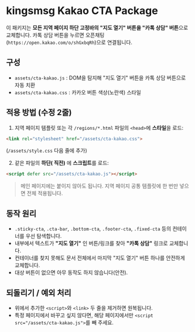 # kingsmsg Kakao CTA Package

이 패키지는 **모든 지역 페이지 하단 고정바의 "지도 열기" 버튼을 "카톡 상담" 버튼**으로 교체합니다.
카톡 상담 버튼을 누르면 오픈채팅(`https://open.kakao.com/o/shGxbqRh`)으로 연결됩니다.

## 구성
- `assets/cta-kakao.js` : DOM을 탐지해 "지도 열기" 버튼을 카톡 상담 버튼으로 자동 치환
- `assets/cta-kakao.css` : 카카오 버튼 색상(노란색) 스타일

## 적용 방법 (수정 2줄)
1) 지역 페이지 템플릿 또는 각 `/regions/*.html` 파일의 `<head>`에 **스타일**을 로드:
```html
<link rel="stylesheet" href="/assets/cta-kakao.css">
```
   (`/assets/style.css` 다음 줄에 추가)

2) 같은 파일의 **하단(</body> 직전)** 에 **스크립트**를 로드:
```html
<script defer src="/assets/cta-kakao.js"></script>
```

> 메인 페이지에는 붙이지 않아도 됩니다. 지역 페이지 공통 템플릿에 한 번만 넣으면 전체 적용됩니다.

## 동작 원리
- `.sticky-cta`, `.cta-bar`, `.bottom-cta`, `.footer-cta`, `.fixed-cta` 등의 컨테이너를 우선 탐색합니다.
- 내부에서 텍스트가 **"지도 열기"** 인 버튼/링크를 찾아 **"카톡 상담"** 링크로 교체합니다.
- 컨테이너를 찾지 못해도 문서 전체에서 마지막 "지도 열기" 버튼 하나를 안전하게 교체합니다.
- 대상 버튼이 없으면 아무 동작도 하지 않습니다(안전).

## 되돌리기 / 예외 처리
- 위에서 추가한 `<script>`와 `<link>` 두 줄을 제거하면 원복됩니다.
- 특정 페이지에서 바꾸고 싶지 않다면, 해당 페이지에서만 `<script src="/assets/cta-kakao.js">`를 빼 주세요.
